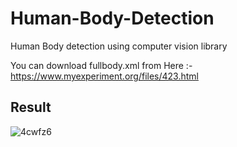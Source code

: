 # Human-Body-Detection

Human Body detection using computer vision library
 
You can download fullbody.xml from Here :-https://www.myexperiment.org/files/423.html
 
## Result

![4cwfz6](https://user-images.githubusercontent.com/68801296/91437211-278cf680-e887-11ea-8f12-c174c4ba2fa9.gif)
